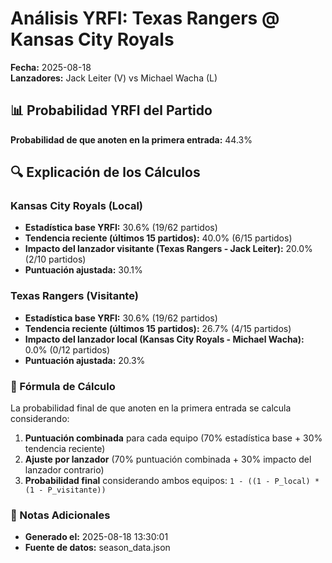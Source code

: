 # Análisis YRFI: Texas Rangers @ Kansas City Royals

**Fecha:** 2025-08-18  
**Lanzadores:** Jack Leiter (V) vs Michael Wacha (L)

## 📊 Probabilidad YRFI del Partido

**Probabilidad de que anoten en la primera entrada:** 44.3%

## 🔍 Explicación de los Cálculos

### Kansas City Royals (Local)
- **Estadística base YRFI:** 30.6% (19/62 partidos)
- **Tendencia reciente (últimos 15 partidos):** 40.0% (6/15 partidos)
- **Impacto del lanzador visitante (Texas Rangers - Jack Leiter):** 20.0% (2/10 partidos)
- **Puntuación ajustada:** 30.1%

### Texas Rangers (Visitante)
- **Estadística base YRFI:** 30.6% (19/62 partidos)
- **Tendencia reciente (últimos 15 partidos):** 26.7% (4/15 partidos)
- **Impacto del lanzador local (Kansas City Royals - Michael Wacha):** 0.0% (0/12 partidos)
- **Puntuación ajustada:** 20.3%

### 📝 Fórmula de Cálculo

La probabilidad final de que anoten en la primera entrada se calcula considerando:
1. **Puntuación combinada** para cada equipo (70% estadística base + 30% tendencia reciente)
2. **Ajuste por lanzador** (70% puntuación combinada + 30% impacto del lanzador contrario)
3. **Probabilidad final** considerando ambos equipos: `1 - ((1 - P_local) * (1 - P_visitante))`

### 📌 Notas Adicionales

- **Generado el:** 2025-08-18 13:30:01
- **Fuente de datos:** season_data.json
